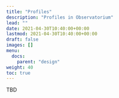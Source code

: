 ```yaml
---
title: "Profiles"
description: "Profiles in Observatorium"
lead: ""
date: 2021-04-30T10:40:00+00:00
lastmod: 2021-04-30T10:40:00+00:00
draft: false
images: []
menu:
  docs:
    parent: "design"
weight: 40
toc: true
---
```


TBD
